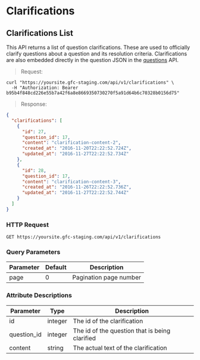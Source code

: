 
# Clarifications

## Clarifications List

This API returns a list of question clarifications. These are used to officially clarify questions about a question and its resolution criteria. Clarifications are also embedded directly in the question JSON in the [questions](#questions) API.


> Request:

```shell
curl "https://yoursite.gfc-staging.com/api/v1/clarifications" \
  -H "Authorization: Bearer b95b4f848cd226e55b7a42f6a8e8669350730270f5a91d64b6c70328b0156d75"
```

> Response:

```json
{
  "clarifications": [
    {
      "id": 27,
      "question_id": 17,
      "content": "clarification-content-2",
      "created_at": "2016-11-20T22:22:52.724Z",
      "updated_at": "2016-11-27T22:22:52.734Z"
    },
    {
      "id": 28,
      "question_id": 17,
      "content": "clarification-content-3",
      "created_at": "2016-11-26T22:22:52.736Z",
      "updated_at": "2016-11-27T22:22:52.744Z"
    }
  ]
}
```

### HTTP Request

`GET https://yoursite.gfc-staging.com/api/v1/clarifications`

### Query Parameters

Parameter | Default | Description
--------- | ------- | -----------
page | 0 | Pagination page number

### Attribute Descriptions

Parameter | Type | Description
--------- | ------- | -----------
id | integer | The id of the clarification
question_id | integer | The id of the question that is being clarified
content | string | The actual text of the clarification
